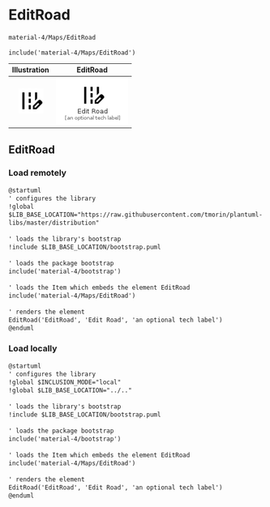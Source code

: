 # EditRoad


```text
material-4/Maps/EditRoad
```

```text
include('material-4/Maps/EditRoad')
```



| Illustration | EditRoad |
| :---: | :---: |
| ![illustration for Illustration](../../material-4/Maps/EditRoad.png) | ![illustration for EditRoad](../../material-4/Maps/EditRoad.Local.png) |




## EditRoad

### Load remotely
```plantuml
@startuml
' configures the library
!global $LIB_BASE_LOCATION="https://raw.githubusercontent.com/tmorin/plantuml-libs/master/distribution"

' loads the library's bootstrap
!include $LIB_BASE_LOCATION/bootstrap.puml

' loads the package bootstrap
include('material-4/bootstrap')

' loads the Item which embeds the element EditRoad
include('material-4/Maps/EditRoad')

' renders the element
EditRoad('EditRoad', 'Edit Road', 'an optional tech label')
@enduml
```

### Load locally
```plantuml
@startuml
' configures the library
!global $INCLUSION_MODE="local"
!global $LIB_BASE_LOCATION="../.."

' loads the library's bootstrap
!include $LIB_BASE_LOCATION/bootstrap.puml

' loads the package bootstrap
include('material-4/bootstrap')

' loads the Item which embeds the element EditRoad
include('material-4/Maps/EditRoad')

' renders the element
EditRoad('EditRoad', 'Edit Road', 'an optional tech label')
@enduml
```

